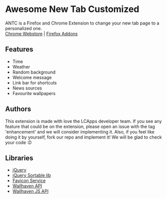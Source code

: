 # Awesome New Tab Customized
ANTC is a Firefox and Chrome Extension to change your new tab page to a personalized one.  
[Chrome Webstore](https://chrome.google.com/webstore/detail/antc/ojnganflgaccodphklohgilgflphfmhj) | 
[Firefox Addons](https://chrome.google.com/webstore/detail/antc/ojnganflgaccodphklohgilgflphfmhj)

## Features
 - Time
 - Weather
 - Random background
 - Welcome message
 - Link bar for shortcuts
 - News sources
 - Favourite wallpapers

## Authors
This extension is made with love the LCApps developer team. If you see any feature that could be on the extension, please open an issue with the tag 'enhancement' and we will consider implementing it. Also, if you feel like doing it by yourself, fork our repo and implement it! We will be glad to check your code :D

## Libraries
 - [jQuery](https://jquery.com/)
 - [jQuery Sortable lib](https://github.com/RubaXa/Sortable)
 - [Favicon Service](https://github.com/mat/besticon)
 - [Wallhaven API](https://github.com/www-working/wallhaven-api)
 - [Wallhaven JS API](https://github.com/lcapps-es/wallhaven-js-api)